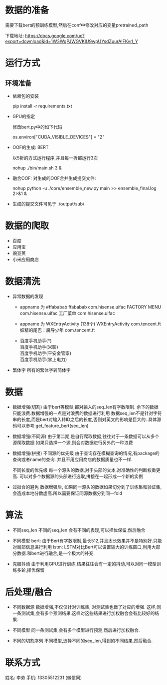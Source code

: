 
# 数据的准备
需要下载bert的预训练模型,然后在conf中修改对应的变量pretrained_path

下载地址: https://docs.google.com/uc?export=download&id=1W3WgPJWGVKlU9wpUYsdZuurAIFKvrl_Y


# 运行方式
## 环境准备
*  依赖包的安装
    
    pip install -r requirements.txt
   
*   GPU的指定

    修改bert.py中的如下代码

    os.environ["CUDA_VISIBLE_DEVICES"] = "2"

*  OOF的生成: BERT
    
    以5折的方式运行程序,并且每一折都运行3次
    
    nohup ./bin/main.sh 3 &
    

*  融合OOF: 对生成的OOF合并生成提交文件:
    
    nohup python -u ./core/ensemble_new.py  main  >> ensemble_final.log 2>&1 &
    
*  生成的提交文件可见于 ./output/sub/
    

# 数据的爬取
* 百度
* 应用宝
* 豌豆荚
* 小米应用商店

# 数据清洗
- 异常数据的发现

    -  appname 为 #ffababab
        ffababab	    com.hisense.uifac
        FACTORY MENU	com.hisense.uifac
        工厂菜单	        com.hisense.uifac
    
    - appname 为 WXEntryActivity (138个)
        WXEntryActivity	    com.tencent.ft
        妖精的尾巴：魔导少年	com.tencent.ft
        
    - 百度手机助手(*)  
        百度手机助手(米聊)     
        百度手机助手(平安金管家)   
        百度手机助手(掌上电力)  



- 繁体字
    所有的繁体字转简体字


# 数据
- 数据增强(切割)
    由于bert等模型,都对输入的seq_len有字数限制. 余下的数据只能浪费.数据增强的一点是对浪费的数据进行利用
    数据seq_len不是针对字符串的长度,而是bert对输入转ID之后的长度,否则对英文的影响是巨大的. 
    具体源码可以参考:get_feature_bert(seq_len)

- 数据增强(不同源)
    由于第二期,是自行爬取数据,往往对于一条数据可以从多个源爬取数据.如果只选择一个源,则会对数据进行另外的一种浪费

- 数据增强(拼接)
    不同源的优先级
        由于查询存在模糊查询的情况,有package的查询或者name的查询. 并且不用应用商店的数据质量也不一样.
    
    不同长度的优先级
        每一个源头的数据,对于头部的文本,对准确性的判断权重更高. 可以对多个数据源的头部进行选取,拼接在一起形成一个新的实例
    
- 过拟合的避免
    数据增强后, 如果同一源头的数据如果切分到了训练集和验证集,会造成本地分数虚高.所以需要保证同源数据分到同一fold


# 算法
- 不同seq_len
    不同的seq_len 会有不同的表现,可以择优保留,然后融合

- 不同模型
    bert: 由于Bert有字数限制,最长512,并且太长效果并不是特别好.只能对局部信息进行利用
    lstm: LSTM对比Bert可以设置较大的训练窗口,利用大部分数据.和bert进行融合,是一个极大的补充.

- 克服抖动
    由于利用GPU进行训练,结果往往会有一定的抖动,可以对同一模型训练多轮,择优保留


# 后处理/融合
- 不同数据源
    数据增强,不仅仅针对训练集, 对测试集也做了对应的增强. 这样,同一条测试集,会有多个预测结果.这样对这些结果进行加权融合会有比较好的结果.
    

- 不同模型
    同一条测试集,会有多个模型进行预测,然后进行加权融合.

- 不同的切割序列
    不同模型,选择不同的seq_len,得到的不同结果,然后融合.

# 联系方式
姓名: 李劳
手机: 13305512231 (微信同)
